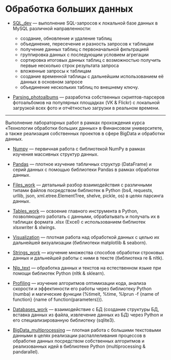 # Обработка больших данных 

- [SQL_dev](https://github.com/Valyaevgeorgiy/BigData_processing_techno/tree/main/SQL_dev) — выполнение SQL-запросов к локальной базе данных в MySQL различной направленности:
  - создание, обновление и удаление таблиц
  - объединение, пересечение и разность запросов к таблицам
  - получение данных таблиц с первоначальной фильтрацией
  - группировка данных с последующим условием агрегации
  - сортировка итоговых данных таблиц с возможностью получить первые несколько строк результата запроса
  - вложенные запросы к таблицам
  - создание временной таблицы с дальнейшим использованием её данных в основном запросе
  - объединение нескольких таблиц по внешнему ключу.

- [Parsing_photoalbums](https://github.com/Valyaevgeorgiy/BigData_processing_techno/tree/main/parsing_photoalbums) — разработка собственных скриптов-парсеров фотоальбомов на популярных площадках (VK & Flickr) с локальной загрузкой всех фото и отчётностью загрузки в реальном времени.

<hr>

Выполнение лабораторных работ в рамках прохождения курса «Технологии обработки больших данных» в Финансовом университете, а также реализация собственных проектов в сфере BigData и обработки данных.

- [Numpy](https://github.com/Valyaevgeorgiy/BigData_processing_techno/tree/main/numpy) — первичная работа с библиотекой NumPy в рамках изучения массивных структур данных.

- [Pandas](https://github.com/Valyaevgeorgiy/BigData_processing_techno/tree/main/pandas) — плотное изучение табличных структур (DataFrame) и серий данных с помощью библиотеки Pandas в рамках обработки данных.

- [Files_work](https://github.com/Valyaevgeorgiy/BigData_processing_techno/tree/main/files_work) — детальный разбор взаимодействия с различными типами файлов посредством библиотек в Python (bs4, requests, urllib, json, xml.etree.ElementTree, shelve, pickle, os) в целях парсинга данных. 

- [Tables_work](https://github.com/Valyaevgeorgiy/BigData_processing_techno/tree/main/tables_work) — освоение главного инструмента в Python, позволяющего работать с данными, обрабатывать и получать их в таблицах формата .xlsx (Excel) с использованием библиотек xlsxwriter & xlwings.

- [Visualization](https://github.com/Valyaevgeorgiy/BigData_processing_techno/tree/main/visualization) — плотная работа над обработкой данных с целью их дальнейшей визуализации (библиотеки matplotlib & seaborn).

- [Strings_work](https://github.com/Valyaevgeorgiy/BigData_processing_techno/tree/main/strings_work) — изучение множества способов обработки строковых данных и дальнейшей работы с ними в тексте (библиотека re & nltk).

- [Nlp_text](https://github.com/Valyaevgeorgiy/BigData_processing_techno/tree/main/nlp_text) — обработка данных и текстов на естественном языке при помощи библиотек Python (nltk & sklearn).

- [Profiling](https://github.com/Valyaevgeorgiy/BigData_processing_techno/tree/main/profiling) — изучение алгоритмов оптимизации кода, анализа скорости и эффектиности его работы через библиотеку Python (numba) и магические функции (%timeit, %time, %lprun -f {name of function} {name of function(parameters)}).

- [Databases_work](https://github.com/Valyaevgeorgiy/BigData_processing_techno/tree/main/databases_work) — взаимодействие с БД (создание структуры БД, вставка данных из файла, извлечение данных из БД) через Python и его специализированную библиотеку (sqlite3).

- [BigData_multiprocessing](https://github.com/Valyaevgeorgiy/BigData_processing_techno/tree/main/bigdata_multiprocessing) — плотная работа с большими текстовыми данными в целях реализации распаллеливания процессов в обработке данных посредством собственных алгоритмов и реализованных идей в библиотеке Python (multiprocessing & pandarallel).
